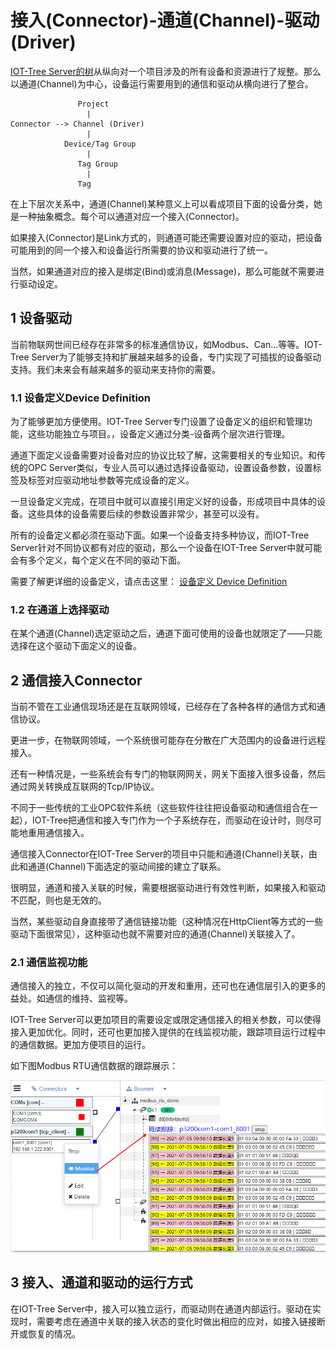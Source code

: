
接入(Connector)-通道(Channel)-驱动(Driver)
==




[IOT-Tree Server的树][qn_tree]从纵向对一个项目涉及的所有设备和资源进行了规整。那么以通道(Channel)为中心，设备运行需要用到的通信和驱动从横向进行了整合。



```
               Project
                 |
Connector --> Channel (Driver)
                 |
            Device/Tag Group
                 |
               Tag Group
                 |
               Tag
```


在上下层次关系中，通道(Channel)某种意义上可以看成项目下面的设备分类，她是一种抽象概念。每个可以通道对应一个接入(Connector)。

如果接入(Connector)是Link方式的，则通道可能还需要设置对应的驱动，把设备可能用到的同一个接入和设备运行所需要的协议和驱动进行了统一。

当然，如果通道对应的接入是绑定(Bind)或消息(Message)，那么可能就不需要进行驱动设定。




## 1 设备驱动
当前物联网世间已经存在非常多的标准通信协议，如Modbus、Can...等等。IOT-Tree Server为了能够支持和扩展越来越多的设备，专门实现了可插拔的设备驱动支持。我们未来会有越来越多的驱动来支持你的需要。




### 1.1 设备定义Device Definition
为了能够更加方便使用。IOT-Tree Server专门设置了设备定义的组织和管理功能，这些功能独立与项目。，设备定义通过分类-设备两个层次进行管理。

通道下面定义设备需要对设备对应的协议比较了解，这需要相关的专业知识。和传统的OPC Server类似，专业人员可以通过选择设备驱动，设置设备参数，设置标签及标签对应驱动地址参数等完成设备的定义。

一旦设备定义完成，在项目中就可以直接引用定义好的设备，形成项目中具体的设备。这些具体的设备需要后续的参数设置非常少，甚至可以没有。

所有的设备定义都必须在驱动下面。如果一个设备支持多种协议，而IOT-Tree Server针对不同协议都有对应的驱动，那么一个设备在IOT-Tree Server中就可能会有多个定义，每个定义在不同的驱动下面。

需要了解更详细的设备定义，请点击这里： [设备定义 Device Definition][qn_devdef]



### 1.2 在通道上选择驱动

在某个通道(Channel)选定驱动之后，通道下面可使用的设备也就限定了——只能选择在这个驱动下面定义的设备。




## 2 通信接入Connector
当前不管在工业通信现场还是在互联网领域，已经存在了各种各样的通信方式和通信协议。

更进一步，在物联网领域，一个系统很可能存在分散在广大范围内的设备进行远程接入。

还有一种情况是，一些系统会有专门的物联网网关，网关下面接入很多设备，然后通过网关转换成互联网的Tcp/IP协议。

不同于一些传统的工业OPC软件系统（这些软件往往把设备驱动和通信组合在一起），IOT-Tree把通信和接入专门作为一个子系统存在，而驱动在设计时，则尽可能地重用通信接入。

通信接入Connector在IOT-Tree Server的项目中只能和通道(Channel)关联，由此和通道(Channel)下面选定的驱动间接的建立了联系。

很明显，通道和接入关联的时候，需要根据驱动进行有效性判断，如果接入和驱动不匹配，则也是无效的。

当然，某些驱动自身直接带了通信链接功能（这种情况在HttpClient等方式的一些驱动下面很常见），这种驱动也就不需要对应的通道(Channel)关联接入了。



### 2.1 通信监视功能

通信接入的独立，不仅可以简化驱动的开发和重用，还可也在通信层引入的更多的益处。如通信的维持、监视等。

IOT-Tree Server可以更加项目的需要设定或限定通信接入的相关参数，可以使得接入更加优化。同时，还可也更加接入提供的在线监视功能，跟踪项目运行过程中的通信数据。更加方便项目的运行。

如下图Modbus RTU通信数据的跟踪展示：


<img src="../img/conn_mon.png" />


## 3 接入、通道和驱动的运行方式

在IOT-Tree Server中，接入可以独立运行，而驱动则在通道内部运行。驱动在实现时，需要考虑在通道中关联的接入状态的变化时做出相应的应对，如接入链接断开或恢复的情况。




[qn_tree]: ./quick_know_tree.md
[qn_devdef]: ./quick_know_devdef.md
